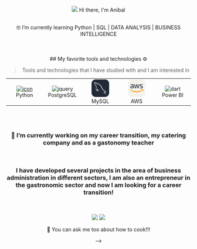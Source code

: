 
<div align="center">
<img src="https://raw.githubusercontent.com/MartinHeinz/MartinHeinz/master/wave.gif" width="52"> Hi there, I'm Anibal 
<p></p>

<br />
🤓 I’m currently learning Python | SQL | DATA ANALYSIS | BUSINESS INTELLIGENCE

<br />
<br />
<br />
<br />
## My favorite tools and technologies ⚙️

> Tools and technologies that I have studied with and I am interested in

<table>
  <tr>
    <td align="center" width="96">
      <a href="#macropower-tech">
        <img src="https://techstack-generator.vercel.app/python-icon.svg" alt="icon" width="65" height="65" />
      </a>
      <br>Python
    </td>
        <td align="center" width="96">
        <img src="https://skillicons.dev/icons?i=postgres" width="48" height="48" alt="jquery" />
      <br>PostgreSQL
    <td align="center" width="96">
        <img src="https://github.com/tandpfun/skill-icons/blob/main/icons/MySQL-Dark.svg" width="48" height="48" alt="dart" />
      <br>MySQL
    </td>
     <td align="center" width="96">
        <img src="https://github.com/tandpfun/skill-icons/blob/main/icons/AWS-Light.svg" width="48" height="48" alt="dart" />
      <br>AWS
    </td>
    <td align="center" width="96">
        <img src="https://github.com/microsoft/PowerBI-Icons/blob/main/PNG/Power-BI.png" width="48" height="48" alt="dart" />
      <br>Power BI
  </tr>
 <tr>
 </tr>
</table>
<p></p>
<br />
<br />

### 🔭 I’m currently working on my career transition, my catering company and as a gastonomy teacher

<br />

### I have developed several projects in the area of ​​business administration in different sectors, I am also an entrepreneur in the gastronomic sector and now I am looking for a career transition!
<div> 

  <br />

<br />
  <a href = "mailto:anibaltanganelli@gmail.com"><img src="https://img.shields.io/badge/-Gmail-%23333?style=for-the-badge&logo=gmail&logoColor=white" target="_blank"></a>
  <a href="https://www.linkedin.com/in/anibal-loureiro-tanganelli-1a986110" target="_blank"><img src="https://img.shields.io/badge/-LinkedIn-%230077B5?style=for-the-badge&logo=linkedin&logoColor=white" target="_blank"></a>
</div>

<p></p>
💬 You can ask me too about how to cook!!! 

-->
</div>
